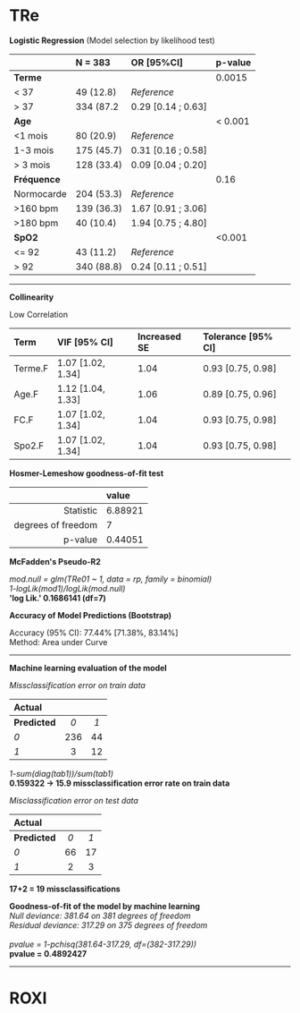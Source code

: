 # TRe

**Logistic Regression** (Model selection by likelihood test)

|                   | N = 383    | OR [95%CI]    |  p-value     |
| :------------     | :--     |  :--          | :--          |
| **Terme**         |         |               | 0.0015       |
| < 37              | 49 (12.8)  | *Reference*   | |  
| > 37              | 334 (87.2 | 0.29 [0.14 ; 0.63] | |
| **Age**           |          |              | < 0.001          |
| <1 mois     | 80 (20.9) | *Reference* | | 
| 1-3 mois      | 175 (45.7) | 0.31 [0.16 ; 0.58] | | 
| > 3 mois  | 128 (33.4)  | 0.09 [0.04 ; 0.20]   | | 
| **Fréquence** |   |                         | 0.16 |
| Normocarde | 204 (53.3) | *Reference* | |
| >160 bpm | 139 (36.3) | 1.67 [0.91 ; 3.06] | |
| >180 bpm | 40 (10.4) | 1.94 [0.75 ; 4.80] | |
| **SpO2** |        |        |    <0.001 |
| <= 92  | 43 (11.2) | *Reference* | |
| > 92   | 340 (88.8) | 0.24 [0.11 ; 0.51] | |

----

**Collinearity**

Low Correlation

|    Term | VIF   [95% CI] | Increased SE |Tolerance [95% CI] |
| :-      | :-              | :-          | :-              |
| Terme.F | 1.07 [1.02, 1.34]  |  1.04     | 0.93     [0.75, 0.98] |
|   Age.F | 1.12 [1.04, 1.33]     |    1.06    |  0.89     [0.75, 0.96] |
|    FC.F | 1.07 [1.02, 1.34]      |   1.04    |  0.93     [0.75, 0.98] |
|  Spo2.F | 1.07 [1.02, 1.34]      |   1.04    |  0.93     [0.75, 0.98] |


**Hosmer-Lemeshow goodness-of-fit test**

| | value |
| -: | :- |
| Statistic | 6.88921 |
| degrees of freedom | 7 |
| p-value | 0.44051 |


**McFadden's Pseudo-R2**

_mod.null = glm(TRe01 ~ 1, data = rp, family = binomial)_ \
_1-logLik(mod1)/logLik(mod.null)_ \
**'log Lik.' 0.1686141 (df=7)**


**Accuracy of Model Predictions (Bootstrap)**

Accuracy (95% CI): 77.44% [71.38%, 83.14%] \
Method: Area under Curve

---

**Machine learning evaluation of the model**

*Missclassification error on train data*

| **Actual** | | |
| :- | :--: | :--: |
| **Predicted** |  _0_  | _1_ |
| _0_ | 236 | 44 |
| _1_  | 3  |12 |

_1-sum(diag(tab1))/sum(tab1)_ \
**0.159322 -> 15.9 missclassification error rate on train data**

*Misclassification error on test data*

| **Actual** | | |
| :- | :--: | :--: |
| **Predicted** |  _0_ | _1_ |
| _0_ | 66 | 17 |
| _1_ | 2 | 3 |

**17+2 = 19 missclassifications**

**Goodness-of-fit of the model by machine learning** \
_Null deviance: 381.64  on 381  degrees of freedom_ \
_Residual deviance: 317.29  on 375  degrees of freedom_ \
\
_pvalue = 1-pchisq(381.64-317.29, df=(382-317.29))_ \
**pvalue = 0.4892427**

---

# ROXI


